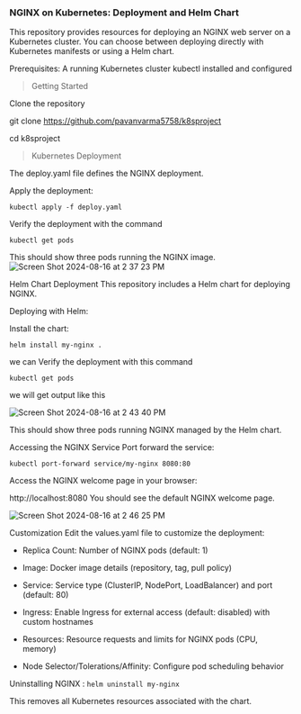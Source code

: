 ### NGINX on Kubernetes: Deployment and Helm Chart
This repository provides resources for deploying an NGINX web server on a Kubernetes cluster. You can choose between deploying directly with Kubernetes manifests or using a Helm chart.

Prerequisites: 
A running Kubernetes cluster
kubectl installed and configured

> Getting Started

Clone the repository

git clone https://github.com/pavanvarma5758/k8sproject

cd k8sproject


> Kubernetes Deployment

The deploy.yaml file defines the NGINX deployment.

Apply the deployment: 

`kubectl apply -f deploy.yaml`

Verify the deployment with the command 

`kubectl get pods`


This should show three pods running the NGINX image.
![Screen Shot 2024-08-16 at 2 37 23 PM](https://github.com/user-attachments/assets/4628ad57-e472-4a04-a156-69fd7f4270b9)


Helm Chart Deployment
This repository includes a Helm chart for deploying NGINX.

Deploying with Helm:

Install the chart:


`helm install my-nginx .`


we can Verify the deployment with this command

`kubectl get pods`

we will get output like this 

![Screen Shot 2024-08-16 at 2 43 40 PM](https://github.com/user-attachments/assets/0fed7935-0922-4e59-93aa-1502608695bf)



This should show three pods running NGINX managed by the Helm chart.

Accessing the NGINX Service
Port forward the service:


`kubectl port-forward service/my-nginx 8080:80`


Access the NGINX welcome page in your browser:

http://localhost:8080
You should see the default NGINX welcome page.

![Screen Shot 2024-08-16 at 2 46 25 PM](https://github.com/user-attachments/assets/30e66149-f866-43d4-ba83-309a6cf9b7d3)


Customization 
Edit the values.yaml file to customize the deployment:

* Replica Count: Number of NGINX pods (default: 1)

* Image: Docker image details (repository, tag, pull policy)

* Service: Service type (ClusterIP, NodePort, LoadBalancer) and port (default: 80)

* Ingress: Enable Ingress for external access (default: disabled) with custom hostnames

* Resources: Resource requests and limits for NGINX pods (CPU, memory)

* Node Selector/Tolerations/Affinity: Configure pod scheduling behavior

Uninstalling NGINX :
`helm uninstall my-nginx`

This removes all Kubernetes resources associated with the chart.

